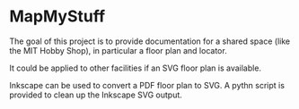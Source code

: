 # MapMyStuff

The goal of this project is to provide documentation for a shared
space (like the MIT Hobby Shop), in particular a floor plan and
locator.

It could be applied to other facilities if an SVG floor plan is
available.

Inkscape can be used to convert a PDF floor plan to SVG.  A pythn
script is provided to clean up the Inkscape SVG output.
